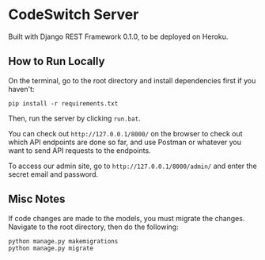 # CodeSwitch Server

Built with Django REST Framework 0.1.0, to be deployed on Heroku.

## How to Run Locally

On the terminal, go to the root directory and install dependencies first if you haven't:

```
pip install -r requirements.txt
```

Then, run the server by clicking `run.bat`.

You can check out `http://127.0.0.1/8000/` on the browser to check out which API endpoints are done so far, and use Postman or whatever you want to send API requests to the endpoints. 

To access our admin site, go to `http://127.0.0.1/8000/admin/` and enter the secret email and password.

## Misc Notes

If code changes are made to the models, you must migrate the changes. Navigate to the root directory, then do the following:

```
python manage.py makemigrations
python manage.py migrate
```